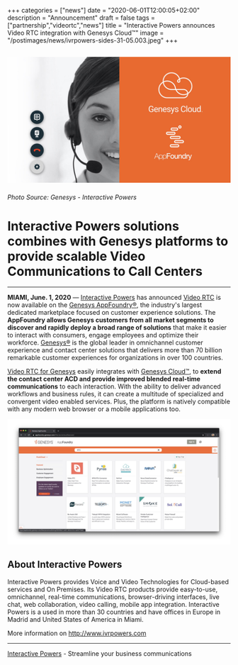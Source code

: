 +++
categories = ["news"]
date = "2020-06-01T12:00:05+02:00"
description = "Announcement"
draft = false
tags = ["partnership","videortc","news"]
title = "Interactive Powers announces Video RTC integration with Genesys Cloud™"
image = "/postimages/news/ivrpowers-sides-31-05.003.jpeg"
+++

![Genesys-IntPowers](/postimages/news/ivrpowers-sides-31-05.003.jpeg)
------------
###### Photo Source: Genesys - Interactive Powers

# Interactive Powers solutions combines with Genesys platforms to provide scalable Video Communications to Call Centers
---

**MIAMI, June. 1, 2020** — [Interactive Powers](https://www.ivrpowers.com) has announced [Video RTC](https://www.ivrpowers.com/videortc/) is now available on the [Genesys AppFoundry®](https://appfoundry.genesys.com), the industry's largest dedicated marketplace focused on customer experience solutions. The **AppFoundry allows Genesys customers from all market segments to discover and rapidly deploy a broad range of solutions** that make it easier to interact with consumers, engage employees and optimize their workforce. [Genesys®](https://www.genesys.com) is the global leader in omnichannel customer experience and contact center solutions that delivers more than 70 billion remarkable customer experiences for organizations in over 100 countries. 

[Video RTC for Genesys](https://appfoundry.genesys.com/filter/purecloud/listing/92e43173-b662-4bb6-9068-f897ac8590ac) easily integrates with [Genesys Cloud™](https://www.genesys.com/cloud-platform), to **extend the contact center ACD and provide improved blended real-time communications** to each interaction. With the ability to deliver advanced workflows and business rules, it can create a multitude of specialized and convergent video enabled services. Plus, the platform is natively compatible with any modern web browser or a mobile applications too. 

![Genesys AppFoundry Video RTC](/postimages/news/ivrpowers-sides-31-05.008.jpeg)

##	About Interactive Powers

Interactive Powers provides Voice and Video Technologies for Cloud-based services and On Premises. Its Video RTC products provide easy-to-use, omnichannel, real-time communications, browser-driving interfaces, live chat, web collaboration, video calling, mobile app integration. Interactive Powers is a used in more than 30 countries and have offices in Europe in Madrid and United States of America in Miami.

More information on http://www.ivrpowers.com

---
[Interactive Powers](http://www.ivrpowers.com/ ) - Streamline your business communications


